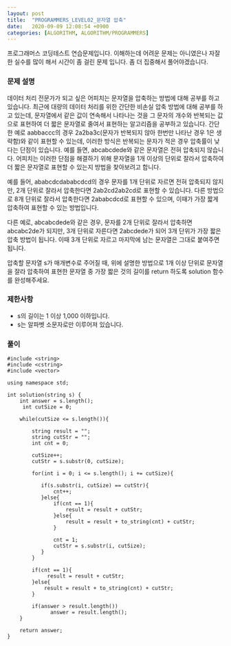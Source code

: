 ```yaml
---
layout: post
title:  "PROGRAMMERS_LEVEL02_문자열 압축"
date:   2020-09-09 12:08:54 +0900
categories: [ALGORITHM, ALGORITHM/PROGRAMMERS]
---
```


프로그래머스 코딩테스트 연습문제입니다. 이해하는데 어려운 문제는 아니였은나 자잘한 실수를 많이 해서 시간이 좀 걸린 문제 입니다. 좀 더 집중해서 풀어야겠습니다.

### 문제 설명
데이터 처리 전문가가 되고 싶은 어피치는 문자열을 압축하는 방법에 대해 공부를 하고 있습니다. 최근에 대량의 데이터 처리를 위한 간단한 비손실 압축 방법에 대해 공부를 하고 있는데, 문자열에서 같은 값이 연속해서 나타나는 것을 그 문자의 개수와 반복되는 값으로 표현하여 더 짧은 문자열로 줄여서 표현하는 알고리즘을 공부하고 있습니다.
간단한 예로 aabbaccc의 경우 2a2ba3c(문자가 반복되지 않아 한번만 나타난 경우 1은 생략함)와 같이 표현할 수 있는데, 이러한 방식은 반복되는 문자가 적은 경우 압축률이 낮다는 단점이 있습니다. 예를 들면, abcabcdede와 같은 문자열은 전혀 압축되지 않습니다. 어피치는 이러한 단점을 해결하기 위해 문자열을 1개 이상의 단위로 잘라서 압축하여 더 짧은 문자열로 표현할 수 있는지 방법을 찾아보려고 합니다.

예를 들어, ababcdcdababcdcd의 경우 문자를 1개 단위로 자르면 전혀 압축되지 않지만, 2개 단위로 잘라서 압축한다면 2ab2cd2ab2cd로 표현할 수 있습니다. 다른 방법으로 8개 단위로 잘라서 압축한다면 2ababcdcd로 표현할 수 있으며, 이때가 가장 짧게 압축하여 표현할 수 있는 방법입니다.

다른 예로, abcabcdede와 같은 경우, 문자를 2개 단위로 잘라서 압축하면 abcabc2de가 되지만, 3개 단위로 자른다면 2abcdede가 되어 3개 단위가 가장 짧은 압축 방법이 됩니다. 이때 3개 단위로 자르고 마지막에 남는 문자열은 그대로 붙여주면 됩니다.

압축할 문자열 s가 매개변수로 주어질 때, 위에 설명한 방법으로 1개 이상 단위로 문자열을 잘라 압축하여 표현한 문자열 중 가장 짧은 것의 길이를 return 하도록 solution 함수를 완성해주세요.

### 제한사항
- s의 길이는 1 이상 1,000 이하입니다.
- s는 알파벳 소문자로만 이루어져 있습니다.

### 풀이
```
#include <string>
#include <cstring>
#include <vector>

using namespace std;

int solution(string s) {
    int answer = s.length();
     int cutSize = 0;

    while(cutSize <= s.length()){

        string result = "";
        string cutStr = "";
        int cnt = 0;

        cutSize++;
        cutStr = s.substr(0, cutSize);

        for(int i = 0; i <= s.length(); i += cutSize){

           if(s.substr(i, cutSize) == cutStr){
               cnt++;
           }else{
               if(cnt == 1){
                   result = result + cutStr;
               }else{
                   result = result + to_string(cnt) + cutStr;
               }

               cnt = 1;
               cutStr = s.substr(i, cutSize);
           }
        }

        if(cnt == 1){
             result = result + cutStr;
        }else{
            result = result + to_string(cnt) + cutStr;
        }

        if(answer > result.length())
              answer = result.length();
    }

    return answer;
}
```
